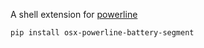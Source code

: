 A shell extension for [powerline](https://github.com/Lokaltog/powerline)

    pip install osx-powerline-battery-segment
